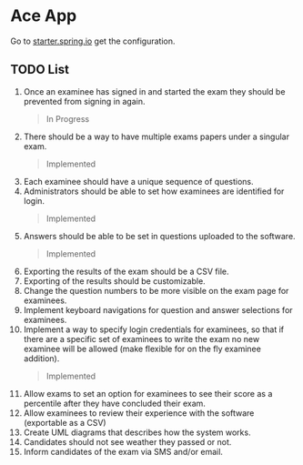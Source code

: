 # Ace App

Go to [starter.spring.io](https://start.spring.io/#!type=maven-project&language=java&platformVersion=3.3.0-SNAPSHOT&packaging=jar&jvmVersion=21&groupId=com.ace&artifactId=app&name=AceExamPlatform&description=Ace%20Exam%20Platform%20project%20for%20Spring%20Boot&packageName=com.ace.app&dependencies=devtools,web,thymeleaf,postgresql,lombok,data-jpa,validation,mail) get the configuration.

## TODO List

1. Once an examinee has signed in and started the exam they should be prevented from signing in again.
	> In Progress
2. There should be a way to have multiple exams papers under a singular exam.
	> Implemented
3. Each examinee should have a unique sequence of questions.
4. Administrators should be able to set how examinees are identified for login.
	> Implemented
5. Answers should be able to be set in questions uploaded to the software.
	> Implemented
6. Exporting the results of the exam should be a CSV file.
7. Exporting of the results should be customizable.
8. Change the question numbers to be more visible on the exam page for examinees.
9. Implement keyboard navigations for question and answer selections for examinees.
10. Implement a way to specify login credentials for examinees, so that if there are a specific set of examinees to write the exam no new examinee will be allowed (make flexible for on the fly examinee addition).
	> Implemented
11. Allow exams to set an option for examinees to see their score as a percentile after they have concluded their exam.
12. Allow examinees to review their experience with the software (exportable as a CSV)
13. Create UML diagrams that describes how the system works.
14. Candidates should not see weather they passed or not.
15. Inform candidates of the exam via SMS and/or email.
